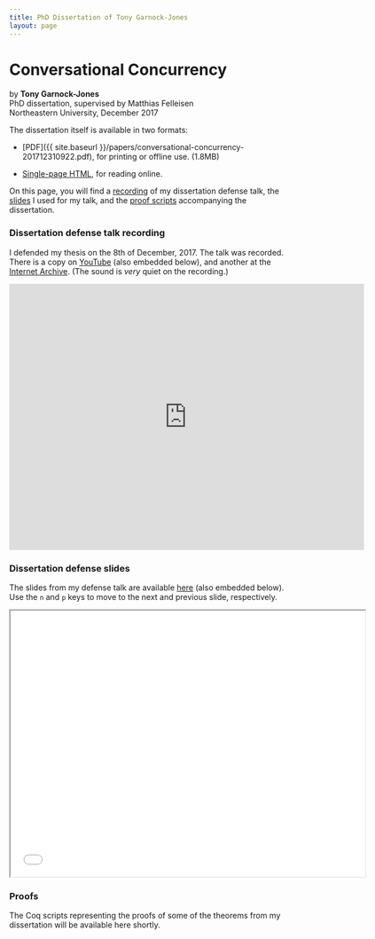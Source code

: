 ```yaml
---
title: PhD Dissertation of Tony Garnock-Jones
layout: page
---
```


# Conversational Concurrency

by **Tony Garnock-Jones**  
PhD dissertation, supervised by Matthias Felleisen  
Northeastern University, December 2017

<span id="dissertation"></span>The dissertation itself is available in two formats:

 - [PDF]({{ site.baseurl
   }}/papers/conversational-concurrency-201712310922.pdf), for
   printing or offline use. (1.8MB)

 - [Single-page HTML](html/), for reading online.

On this page, you will find a
[recording](#dissertation-defense-talk-recording) of my dissertation
defense talk, the [slides](#dissertation-defense-slides) I used for my
talk, and the [proof scripts](#proofs) accompanying the dissertation.

### Dissertation defense talk recording

I defended my thesis on the 8th of December, 2017. The talk was
recorded. There is a copy on
[YouTube](https://www.youtube.com/watch?v=w8jgUFWVD5s) (also embedded
below), and another at the
[Internet Archive](https://archive.org/details/TonyGarnockJonesDoctoralDissertationDefense8Dec2017).
(The sound is *very* quiet on the recording.)

<p class="center"><iframe src="https://www.youtube.com/embed/w8jgUFWVD5s" width="640" height="480" frameborder="0" webkitallowfullscreen="true" mozallowfullscreen="true" allowfullscreen></iframe></p>

### Dissertation defense slides

The slides from my defense talk are available
[here](html/presentation.html) (also embedded below). Use the `n` and
`p` keys to move to the next and previous slide, respectively.

<p class="center"><iframe src="html/presentation.html" width="640" height="480"></iframe></p>

### Proofs

The Coq scripts representing the proofs of some of the theorems from
my dissertation will be available here shortly.

<!-- ### Abstract -->

<!-- Concurrent computations resemble conversations. In a conversation, -->
<!-- participants direct utterances at others and, as the conversation -->
<!-- evolves, exploit the known common context to advance the conversation. -->
<!-- Similarly, collaborating software components share knowledge with each -->
<!-- other in order to make progress as a group towards a common goal. -->

<!-- This dissertation studies concurrency from the perspective of -->
<!-- cooperative knowledge-sharing, taking the conversational exchange of -->
<!-- knowledge as a central concern in the design of concurrent programming -->
<!-- languages. In doing so, it makes five contributions: -->

<!--  0. It develops the idea of a common dataspace as a medium for -->
<!--     knowledge exchange among concurrent components, enabling a new -->
<!--     approach to concurrent programming. -->

<!--     While dataspaces loosely resemble both “fact spaces” from the -->
<!--     world of Linda-style languages and Erlang's collaborative model, -->
<!--     they significantly differ in many details. -->

<!--  0. It offers the first crisp formulation of cooperative, -->
<!--     conversational knowledge-exchange as a mathematical model. -->

<!--  0. It describes two faithful implementations of the model for two -->
<!--     quite different languages. -->

<!--  0. It proposes a completely novel suite of linguistic constructs for -->
<!--     organizing the internal structure of individual actors in a -->
<!--     conversational setting. -->

<!--     The combination of dataspaces with these constructs is dubbed Syndicate. -->

<!--  0. It presents and analyzes evidence suggesting that the proposed -->
<!--     techniques and constructs combine to simplify concurrent -->
<!--     programming. -->

<!-- The dataspace concept stands alone in its focus on representation and -->
<!-- manipulation of conversational frames and conversational state and in -->
<!-- its integral use of explicit epistemic knowledge. The design is -->
<!-- particularly suited to integration of general-purpose I/O with -->
<!-- otherwise-functional languages, but also applies to actor-like -->
<!-- settings more generally. -->
